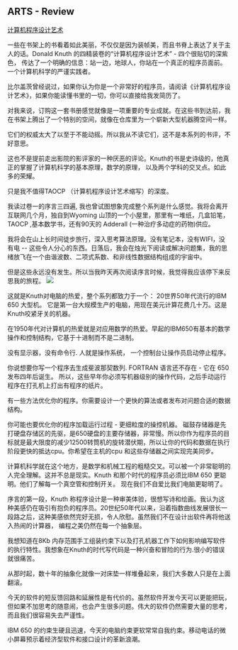 ## ARTS - Review

[计算机程序设计艺术](https://medium.freecodecamp.org/the-art-of-computer-programming-by-donald-knuth-82e275c8764f)

一些在书架上的书看着如此美丽，不仅仅是因为装帧美，而且书脊上表达了关于主人的话。Donald Knuth 的四精装卷的“计算机程序设计艺术” - 四个很贴切的深紫色， 传达了一个明确的信息：站一边，地球人，你站在一个真正的程序员面前。一个计算机科学的严谨实践者。

比尔盖茨曾经说过，如果你认为你是一个非常好的程序员，请阅读《计算机程序设计艺术》，如果你能读懂书里的一切，你可以直接给我发简历了。

对我来说，订购这一套书册感觉就像是一项重要的专业成就。在这些书到达前，我在书架上腾出了一个特别的空间，就像在仓库里为一个崭新大型机器腾空间一样。

它们的权威太大了以至于不能动摇。所以我从不读它们，这不是本系列的书评，不好意思。

这也不是提前走出影院的影评家的一种厌恶的评论。Knuth的书是史诗级的，他真正的掌握了计算机科学的基本原理，数学的原理， 以及两个学科的交叉点。如此多的荣耀。

只是我不值得TAOCP （计算机程序设计艺术缩写）的深度。

我读过卷一的序言三四遍, 我也曾试图想象完成整个系列是什么感觉。我将会离开互联网几个月，独自到Wyoming 山顶的一个小屋里，那里有一堆纸，几盒铅笔， TAOCP ,基本数学书，还有90天的 Adderall (一种治疗多动症的药物)供应。

我将会在山上长时间徒步旅行，深入思考算法原理。没有笔记本，没有WIFI，没有电 -- 这些令人分心的东西。日落后，我会在烛光下阅读或解决问题集，我的思绪放飞在一个由谐波数、二项式系数、和非线性数据结构组成的宇宙中。

但是这些永远没有发生。所以当我昨天再次阅读序言时候，我觉得我应该停下来反思我的旅程。
![](https://cdn-images-1.medium.com/max/1200/1*RPiGQBLThunoBjN8OtxHnw.png)

这就是Knuth对电脑的热爱，整个系列都致力于一个： 20世界50年代流行的IBM 650 大型机。
它是第一台大规模生产的电脑，用现在美元计算花费几十万。这是Knuth咬紧牙关的机器。

在1950年代对计算机的热爱就是对应用数学的热爱。早起的IBM650有基本的数学操作和控制结构，它基于十进制而不是二进制。

没有显示器，没有命令行. 人就是操作系统， 一个控制台让操作员启动停止程序。

你说想要你写一个程序去生成斐波那契数列. FORTRAN 语言还不存在 - 它在 650发布四年后诞生。
所以，这些早年你必须写机器级别的操作代码，之后手动运行程序在打孔机上打出有程序的纸片。

有一些方法优化你的程序。你需要设计一个更快的算法或者发布对问题合适的数据结构。

你可能也要优化你的程序加载运行过程 - 更细粒度的操控机器。 磁鼓存储器是先打硬盘存储区的先驱，是650硬盘的主要存储器，非常慢。所以你作为程序员的目标就是最大限度的减少12500转筒机的旋转潜伏期，所以让你的代码和数据在执行阶段更快的抵达cpu。你希望在主机的cpu 和这些存储器之间实现完美同步。

计算机科学就在这个地方，是数学和机械工程的粗糙交叉。可以被一个非常聪明的人完全理解。这并不总是现实。Knuth 和那个时代的程序员必须比IBM 650 更聪明。他们了解每一个真空管和控制开关。 现在我们不自爱比我们电脑更聪明了。


序言的第一段，Knuth 称程序设计是一种审美体验，很想写诗和绘画。我认为这种美感仍在吸引有抱负的程序员。20世纪50年代以来，沿着指数曲线发展很长一段路之后，这种美感依然完好无损，令人欣慰。虽然我们不在设计出软件再将他送入热闹的计算器， 编程之美仍然在每一个抽象层。

我想知道在8Kb 内存范围手工组装约束下以及打孔机器工作下如何影响编写软件的执行特性。我想象在Knuth的时代写代码是一种兴奋和冒险的行为.很小的错误就很痛苦。

从那时起，数十年的抽象化就像一对床垫一样堆叠起来，我们大多数人只是在上面翻滚。

今天的软件的短反馈回路和延展性是有代价的。虽然软件开发今天可以更能把玩，但如果不加思考的随意闹，也会产生很多问题。伟大的软件仍然需要大量的思考，而且我们很容易失去严谨性。

IBM 650 的约束生硬且迅速，今天的电脑约束更软常常自我约束。移动电话的微小屏幕预示着经济型软件和接口设计的革新浪潮。







